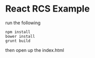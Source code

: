 # React RCS Example

run the following

```
npm install
bower install
grunt build
```

then open up the index.html